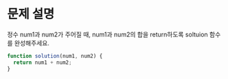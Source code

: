 # 문제 설명

정수 num1과 num2가 주어질 때, num1과 num2의 합을 return하도록 soltuion 함수를 완성해주세요.

``` javascript
function solution(num1, num2) {
  return num1 + num2;
}
```